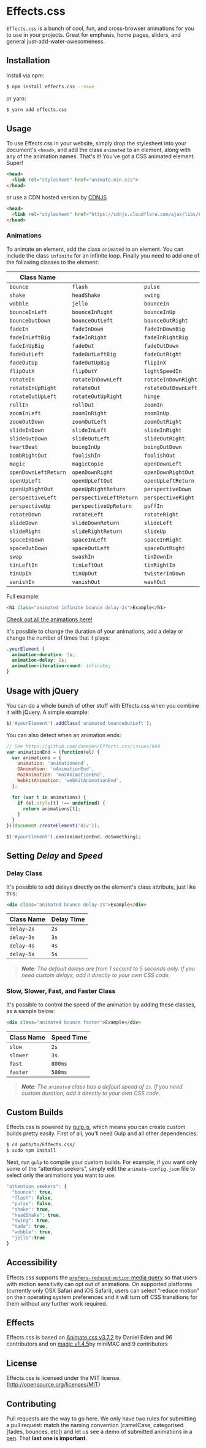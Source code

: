 # Effects.css 


`Effects.css` is a bunch of cool, fun, and cross-browser animations for you to use in your projects. Great for emphasis, home pages, sliders, and general just-add-water-awesomeness.


## Installation

Install via npm:

```bash
$ npm install effects.css --save
```

or yarn:

```bash
$ yarn add effects.css
```


## Usage

To use Effects.css in your website, simply drop the stylesheet into your document's `<head>`, and add the class `animated` to an element, along with any of the animation names. That's it! You've got a CSS animated element. Super!

```html
<head>
  <link rel="stylesheet" href="animate.min.css">
</head>
```

or use a CDN hosted version by [CDNJS](https://cdnjs.com/libraries/Effects.css)

```html
<head>
  <link rel="stylesheet" href="https://cdnjs.cloudflare.com/ajax/libs/Effects.css/3.7.0/animate.min.css">
</head>
```


### Animations

To animate an element, add the class `animated` to an element. You can include the class `infinite` for an infinite loop. Finally you need to add one of the following classes to the element:

| Class Name           |                        |                     |                         |
| -------------------- | ---------------------- | ------------------- | ----------------------- |
| `bounce`             | `flash`                | `pulse`             | `rubberBand`            |
| `shake`              | `headShake`            | `swing`             | `tada`                  |
| `wobble`             | `jello`                | `bounceIn`          | `bounceInDown`          |
| `bounceInLeft`       | `bounceInRight`        | `bounceInUp`        | `bounceOut`             |
| `bounceOutDown`      | `bounceOutLeft`        | `bounceOutRight`    | `bounceOutUp`           |
| `fadeIn`             | `fadeInDown`           | `fadeInDownBig`     | `fadeInLeft`            |
| `fadeInLeftBig`      | `fadeInRight`          | `fadeInRightBig`    | `fadeInUp`              |
| `fadeInUpBig`        | `fadeOut`              | `fadeOutDown`       | `fadeOutDownBig`        |
| `fadeOutLeft`        | `fadeOutLeftBig`       | `fadeOutRight`      | `fadeOutRightBig`       |
| `fadeOutUp`          | `fadeOutUpBig`         | `flipInX`           | `flipInY`               |
| `flipOutX`           | `flipOutY`             | `lightSpeedIn`      | `lightSpeedOut`         |
| `rotateIn`           | `rotateInDownLeft`     | `rotateInDownRight` | `rotateInUpLeft`        |
| `rotateInUpRight`    | `rotateOut`            | `rotateOutDownLeft` | `rotateOutDownRight`    |
| `rotateOutUpLeft`    | `rotateOutUpRight`     | `hinge`             | `jackInTheBox`          |
| `rollIn`             | `rollOut`              | `zoomIn`            | `zoomInDown`            |
| `zoomInLeft`         | `zoomInRight`          | `zoomInUp`          | `zoomOut`               |
| `zoomOutDown`        | `zoomOutLeft`          | `zoomOutRight`      | `zoomOutUp`             |
| `slideInDown`        | `slideInLeft`          | `slideInRight`      | `slideInUp`             |
| `slideOutDown`       | `slideOutLeft`         | `slideOutRight`     | `slideOutUp`            |
| `heartBeat`          | `boingInUp`            | `boingOutDown`      | `bombLeftOut`           |
| `bombRightOut`       | `foolishIn`            | `foolishOut`        | `holeOut`               |
| `magic`              | `magicCopie`           | `openDownLeft`      | `openDownLeftOut`       |
| `openDownLeftReturn` | `openDownRight`        | `openDownRightOut`  | `openDownRightReturn`   |
| `openUpLeft`         | `openUpLeftOut`        | `openUpLeftReturn`  | `openUpRight`           |
| `openUpRightOut`     | `openUpRightReturn`    | `perspectiveDown`   | `perspectiveDownReturn` |
| `perspectiveLeft`    | `perspectiveLeftReturn`| `perspectiveRight`  | `perspectiveRightReturn`|
| `perspectiveUp`      | `perspectiveUpReturn`  | `puffIn`            | `puffOut`               |
| `rotateDown`         | `rotateLeft`           | `rotateRight`       | `rotateUp`              |
| `slideDown`          | `slideDownReturn`      | `slideLeft`         | `slideLeftReturn`       |
| `slideRight`         | `slideRightReturn`     | `slideUp`           | `slideUpReturn`         |
| `spaceInDown`        | `spaceInLeft`          | `spaceInRight`      | `spaceInUp`             |
| `spaceOutDown`       | `spaceOutLeft`         | `spaceOutRight`     | `spaceOutUp`            |
| `swap`               | `swashIn`              | `tinDownIn`         | `tinDownOut`            |
| `tinLeftIn`          | `tinLeftOut`           | `tinRightIn`        | `tinRightOut`           |
| `tinUpIn`            | `tinUpOut`             | `twisterInDown`     | `twisterInUp`           |
| `vanishIn`           | `vanishOut`            | `washOut`           |

Full example:

```html
<h1 class="animated infinite bounce delay-2s">Example</h1>
```

[Check out all the animations here!](https://Sylvain59650.github.io/effects.css/)

It's possible to change the duration of your animations, add a delay or change the number of times that it plays:

```css
.yourElement {
  animation-duration: 3s;
  animation-delay: 2s;
  animation-iteration-count: infinite;
}
```

## Usage with jQuery

You can do a whole bunch of other stuff with Effects.css when you combine it with jQuery. A simple example:

```javascript
$('#yourElement').addClass('animated bounceOutLeft');
```

You can also detect when an animation ends:

<!--
Before you make changes to this file, you should know that $('#yourElement').one() is *NOT A TYPO*

http://api.jquery.com/one/
-->

```javascript
// See https://github.com/daneden/Effects.css/issues/644
var animationEnd = (function(el) {
  var animations = {
    animation: 'animationend',
    OAnimation: 'oAnimationEnd',
    MozAnimation: 'mozAnimationEnd',
    WebkitAnimation: 'webkitAnimationEnd',
  };

  for (var t in animations) {
    if (el.style[t] !== undefined) {
      return animations[t];
    }
  }
})(document.createElement('div'));

$('#yourElement').one(animationEnd, doSomething);
```




## Setting _Delay_ and _Speed_

### Delay Class

It's possible to add delays directly on the element's class attribute, just like this:

```html
<div class="animated bounce delay-2s">Example</div>
```

| Class Name | Delay Time |
| ---------- | ---------- |
| `delay-2s` | `2s`       |
| `delay-3s` | `3s`       |
| `delay-4s` | `4s`       |
| `delay-5s` | `5s`       |

> _**Note**: The default delays are from 1 second to 5 seconds only. If you need custom delays, add it directly to your own CSS code._

### Slow, Slower, Fast, and Faster Class

It's possible to control the speed of the animation by adding these classes, as a sample below:

```html
<div class="animated bounce faster">Example</div>
```

| Class Name | Speed Time |
| ---------- | ---------- |
| `slow`     | `2s`       |
| `slower`   | `3s`       |
| `fast`     | `800ms`    |
| `faster`   | `500ms`    |

> _**Note**: The `animated` class has a default speed of `1s`. If you need custom duration, add it directly to your own CSS code._

## Custom Builds

Effects.css is powered by [gulp.js](http://gulpjs.com/), which means you can create custom builds pretty easily. First of all, you’ll need Gulp and all other dependencies:

```sh
$ cd path/to/Effects.css/
$ sudo npm install
```

Next, run `gulp` to compile your custom builds. For example, if you want only some of the “attention seekers”, simply edit the `animate-config.json` file to select only the animations you want to use.

```javascript
"attention_seekers": {
  "bounce": true,
  "flash": false,
  "pulse": false,
  "shake": true,
  "headShake": true,
  "swing": true,
  "tada": true,
  "wobble": true,
  "jello":true
}
```

## Accessibility

Effects.css supports the [`prefers-reduced-motion` media query](https://webkit.org/blog/7551/responsive-design-for-motion/) so that users with motion sensitivity can opt out of animations. On supported platforms (currently only OSX Safari and iOS Safari), users can select "reduce motion" on their operating system preferences and it will turn off CSS transitions for them without any further work required.


## Effects
Effects.css is based on <a href="https://github.com/daneden/animate.css">Animate.css v3.7.2</a> by Daniel Eden and 96 contributors
and on <a href="https://github.com/miniMAC/magic"> magic v1.4.5</a>by miniMAC and 9 contributors
## License

Effects.css is licensed under the MIT license. (http://opensource.org/licenses/MIT)

## Contributing

Pull requests are the way to go here. We only have two rules for submitting a pull request: match the naming convention (camelCase, categorised [fades, bounces, etc]) and let us see a demo of submitted animations in a [pen](http://codepen.io). That **last one is important**.


